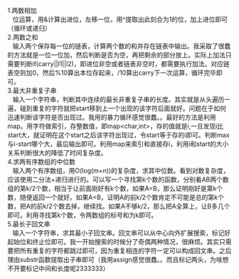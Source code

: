 1.两数相加  
    位运算，用&计算出进位，左移一位，用^提取出此刻合为1的位，加上进位即可（循环或递归）   
2.两数之和  
    输入两个保存每一位的链表，计算两个数的和并存在链表中输出。我采取了很蠢的方法就是一位一位加，然后判断是否为空，再把剩余的部分放上。实际上加法只需要判断if(carry||l1||l2)，即进位非空或者链表非空时，都需要执行加法。对应链表空则加0，然后%10算出本位存起来，/10算出carry下一次运算，循环完毕即可。     
3.最大非重复子串  
    输入一个字符串，判断其中连续的最长非重复子串的长度。其实就是从头遍历一遍，碰到重复的字符就把start移到上一个出现的该字符后面就好。问题在于如何迅速判断该字符是否出现过。我用的暴力循环感觉很蠢。。最好的方法是利用map。用字符做索引，存整数值，即map<char,int>，存的值就是i,一旦发现i比start大，就证明在这个start之后该字符出现过，令start等于存的i即可。判断max与i-start哪个大，最后输出即可。利用map来索引和直接存i，利用i和start的大小关系判断很大的降低了时间复杂度。  
4.求两有序数组的中位数  
    输入两个有序数组，用O(log(m+n))的复杂度，求其中位数。看到对数复杂度，应该使用二分法+递归进行的。可以写一个寻找第k个数的函数，分别看AB两个数组的第k/2个数，相当于让前面刚好有k个数，如果A=B，那么证明刚好是第k个数，随便返回一个就好。如果A<B，证明A的前k/2个数肯定不可能是总的第k个数，把A的前k/2个数去掉，继续找。如果A不够k/2，那么把A全算上，让B多几个即可。利用寻找第k个数，令两数组的标号和为k即可。    
5.最长子回文串    
    输入一个字符串，求其最小子回文串。回文串可以从中心向外扩展搜索，标记好起始位和终止位即可。我一开始搜索的时候分了奇偶两种情况，很麻烦。其实只需要把所有重复的字符都跳过即可，因为重复相连的字符一定可以构成回文串。之后理由substr函数提取出子串即可（我用assign感觉很蠢。。而且标记两头，为啥想不开要标记中间和长度呢2333333）

